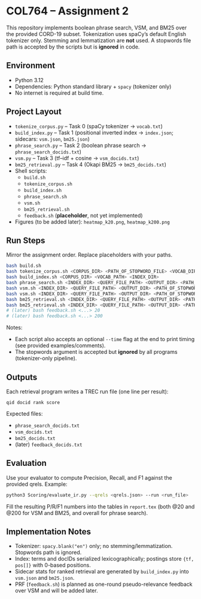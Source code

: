 # COL764 – Assignment 2

This repository implements boolean phrase search, VSM, and BM25 over the provided CORD-19 subset. Tokenization uses spaCy’s default English tokenizer only. Stemming and lemmatization are **not** used. A stopwords file path is accepted by the scripts but is **ignored** in code.

## Environment

- Python 3.12
- Dependencies: Python standard library + `spacy` (tokenizer only)
- No internet is required at build time.

## Project Layout

- `tokenize_corpus.py` – Task 0 (spaCy tokenizer → `vocab.txt`)
- `build_index.py` – Task 1 (positional inverted index → `index.json`; sidecars: `vsm.json`, `bm25.json`)
- `phrase_search.py` – Task 2 (boolean phrase search → `phrase_search_docids.txt`)
- `vsm.py` – Task 3 (tf–idf + cosine → `vsm_docids.txt`)
- `bm25_retrieval.py` – Task 4 (Okapi BM25 → `bm25_docids.txt`)
- Shell scripts:
  - `build.sh`
  - `tokenize_corpus.sh`
  - `build_index.sh`
  - `phrase_search.sh`
  - `vsm.sh`
  - `bm25_retrieval.sh`
  - `feedback.sh` (**placeholder**, not yet implemented)
- Figures (to be added later): `heatmap_k20.png`, `heatmap_k200.png`

## Run Steps

Mirror the assignment order. Replace placeholders with your paths.

```bash
bash build.sh
bash tokenize_corpus.sh <CORPUS_DIR> <PATH_OF_STOPWORD_FILE> <VOCAB_DIR>
bash build_index.sh <CORPUS_DIR> <VOCAB_PATH> <INDEX_DIR>
bash phrase_search.sh <INDEX_DIR> <QUERY_FILE_PATH> <OUTPUT_DIR> <PATH_OF_STOPWORDS_FILE>
bash vsm.sh <INDEX_DIR> <QUERY_FILE_PATH> <OUTPUT_DIR> <PATH_OF_STOPWORDS_FILE> 20
bash vsm.sh <INDEX_DIR> <QUERY_FILE_PATH> <OUTPUT_DIR> <PATH_OF_STOPWORDS_FILE> 200
bash bm25_retrieval.sh <INDEX_DIR> <QUERY_FILE_PATH> <OUTPUT_DIR> <PATH_OF_STOPWORDS_FILE> 20
bash bm25_retrieval.sh <INDEX_DIR> <QUERY_FILE_PATH> <OUTPUT_DIR> <PATH_OF_STOPWORDS_FILE> 200
# (later) bash feedback.sh <...> 20
# (later) bash feedback.sh <...> 200
```

Notes:
- Each script also accepts an optional `--time` flag at the end to print timing (see provided examples/comments).
- The stopwords argument is accepted but **ignored** by all programs (tokenizer-only pipeline).

## Outputs

Each retrieval program writes a TREC run file (one line per result):

```
qid docid rank score
```

Expected files:
- `phrase_search_docids.txt`
- `vsm_docids.txt`
- `bm25_docids.txt`
- (later) `feedback_docids.txt`

## Evaluation

Use your evaluator to compute Precision, Recall, and F1 against the provided qrels. Example:

```bash
python3 Scoring/evaluate_ir.py --qrels <qrels.json> --run <run_file>
```

Fill the resulting P/R/F1 numbers into the tables in `report.tex` (both @20 and @200 for VSM and BM25, and overall for phrase search).

## Implementation Notes

- Tokenizer: `spacy.blank("en")` only; no stemming/lemmatization. Stopwords path is ignored.
- Index: terms and docIDs serialized lexicographically; postings store `{tf, pos[]}` with 0-based positions.
- Sidecar stats for ranked retrieval are generated by `build_index.py` into `vsm.json` and `bm25.json`.
- PRF (`feedback.sh`) is planned as one-round pseudo-relevance feedback over VSM and will be added later.
```